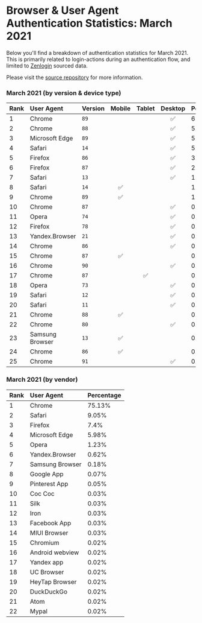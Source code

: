 # Browser & User Agent Authentication Statistics: March 2021

Below you'll find a breakdown of authentication statistics for
March 2021. This is primarily related to login-actions during an
authentication flow, and limited to <a href="https://zenlogin.co"/>Zenlogin</a>
sourced data.

Please visit the
<a href="https://github.com/zenlogin/browser-user-agent-authentication-statistics">source repository</a>
for more information.

### March 2021 (by version & device type)
| Rank | User Agent | Version | Mobile | Tablet | Desktop | Percentage |
| :--- | :--- | :--- | :---: | :---: | :---: | :--- |
| 1 | Chrome | `89` | | | ✅ | 63.73% |
| 2 | Chrome | `88` | | | ✅ | 5.9% |
| 3 | Microsoft Edge | `89` | | | ✅ | 5.6% |
| 4 | Safari | `14` | | | ✅ | 5.29% |
| 5 | Firefox | `86` | | | ✅ | 3.95% |
| 6 | Firefox | `87` | | | ✅ | 2.21% |
| 7 | Safari | `13` | | | ✅ | 1.67% |
| 8 | Safari | `14` | ✅ | | | 1.34% |
| 9 | Chrome | `89` | ✅ | | | 1.01% |
| 10 | Chrome | `87` | | | ✅ | 0.9% |
| 11 | Opera | `74` | | | ✅ | 0.75% |
| 12 | Firefox | `78` | | | ✅ | 0.6% |
| 13 | Yandex.Browser | `21` | | | ✅ | 0.54% |
| 14 | Chrome | `86` | | | ✅ | 0.46% |
| 15 | Chrome | `87` | ✅ | | | 0.38% |
| 16 | Chrome | `90` | | | ✅ | 0.38% |
| 17 | Chrome | `87` | | ✅ | | 0.33% |
| 18 | Opera | `73` | | | ✅ | 0.31% |
| 19 | Safari | `12` | | | ✅ | 0.31% |
| 20 | Safari | `11` | | | ✅ | 0.23% |
| 21 | Chrome | `88` | ✅ | | | 0.23% |
| 22 | Chrome | `80` | | | ✅ | 0.16% |
| 23 | Samsung Browser | `13` | ✅ | | | 0.16% |
| 24 | Chrome | `86` | ✅ | | | 0.15% |
| 25 | Chrome | `91` | | | ✅ | 0.13% |

### March 2021 (by vendor)
| Rank | User Agent | Percentage |
| :--- | :--- | :--- |
| 1 | Chrome | 75.13% |
| 2 | Safari | 9.05% |
| 3 | Firefox | 7.4% |
| 4 | Microsoft Edge | 5.98% |
| 5 | Opera | 1.23% |
| 6 | Yandex.Browser | 0.62% |
| 7 | Samsung Browser | 0.18% |
| 8 | Google App | 0.07% |
| 9 | Pinterest App | 0.05% |
| 10 | Coc Coc | 0.03% |
| 11 | Silk | 0.03% |
| 12 | Iron | 0.03% |
| 13 | Facebook App | 0.03% |
| 14 | MIUI Browser | 0.03% |
| 15 | Chromium | 0.02% |
| 16 | Android webview | 0.02% |
| 17 | Yandex app | 0.02% |
| 18 | UC Browser | 0.02% |
| 19 | HeyTap Browser | 0.02% |
| 20 | DuckDuckGo | 0.02% |
| 21 | Atom | 0.02% |
| 22 | Mypal | 0.02% |
